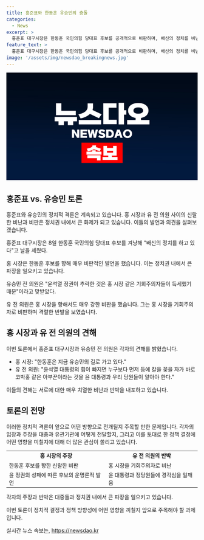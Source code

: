 ```yaml
---
title: 홍준표와 한동훈 유승민의 충돌
categories:
  - News
excerpt: >
  홍준표 대구시장은 한동훈 국민의힘 당대표 후보를 공개적으로 비판하며, 배신의 정치를 비난했다. 이에 유승민 전 의원은 페이스북을 통해 홍 시장을 도발하고 윤석열 정권의 추락은 홍 시장과 같은 기회주의자들 때문이라고 비난했다. 또한 유 전 의원은 홍 시장을 코박홍 같은 아부꾼으로 지칭하여 경계심을 일깨웠다. 이에 대한 논란이 예상되는 가운데, 국내 정치권의 긴장이 고조되고 있다.
feature_text: >
  홍준표 대구시장은 한동훈 국민의힘 당대표 후보를 공개적으로 비판하며, 배신의 정치를 비난했다. 이에 유승민 전 의원은 페이스북을 통해 홍 시장을 도발하고 윤석열 정권의 추락은 홍 시장과 같은 기회주의자들 때문이라고 비난했다. 또한 유 전 의원은 홍 시장을 코박홍 같은 아부꾼으로 지칭하여 경계심을 일깨웠다. 이에 대한 논란이 예상되는 가운데, 국내 정치권의 긴장이 고조되고 있다.
image: '/assets/img/newsdao_breakingnews.jpg'
---
```


<p><img src="/assets/img/newsdao_breakingnews.jpg" alt="implanttips 속보" /></p>

<h2 data-ke-size="size26">홍준표 vs. 유승민 토론</h2>

<p>홍준표와 유승민의 정치적 격론은 계속되고 있습니다. 홍 시장과 유 전 의원 사이의 신랄한 비난과 비판은 정치권 내에서 큰 화제가 되고 있습니다. 이들의 발언과 의견을 살펴보겠습니다.</p>

<p data-ke-size="size16">홍준표 대구시장은 8일 한동훈 국민의힘 당대표 후보를 겨냥해 "배신의 정치를 하고 있다"고 날을 세웠다.</p>

<p>홍 시장은 한동훈 후보를 향해 매우 비판적인 발언을 했습니다. 이는 정치권 내에서 큰 파장을 일으키고 있습니다.</p>

<p data-ke-size="size16">유승민 전 의원은 "윤석열 정권이 추락한 것은 홍 시장 같은 기회주의자들이 득세했기 때문"이라고 맞받았다.</p>

<p>유 전 의원은 홍 시장을 향해서도 매우 강한 비판을 했습니다. 그는 홍 시장을 기회주의자로 비판하며 격렬한 반발을 보였습니다.</p>

<h2 data-ke-size="size26">홍 시장과 유 전 의원의 견해</h2>

<p>이번 토론에서 홍준표 대구시장과 유승민 전 의원은 각자의 견해를 밝혔습니다.</p>

<ul>
  <li>홍 시장: "한동훈은 지금 유승민의 길로 가고 있다."</li>
  <li>유 전 의원: "윤석열 대통령의 힘이 빠지면 누구보다 먼저 등에 칼을 꽂을 자가 바로 코박홍 같은 아부꾼이라는 것을 윤 대통령과 우리 당원들이 알아야 한다."</li>
</ul>

<p data-ke-size="size16">이들의 견해는 서로에 대한 매우 치열한 비난과 반박을 내포하고 있습니다.</p>

<h2 data-ke-size="size26">토론의 전망</h2>

<p>이러한 정치적 격론이 앞으로 어떤 방향으로 전개될지 주목할 만한 문제입니다. 각자의 입장과 주장을 대중과 유관기관에 어떻게 전달할지, 그리고 이를 토대로 한 정책 결정에 어떤 영향을 미칠지에 대해 더 많은 관심이 쏠리고 있습니다.</p>

<table>
  <tr>
    <td style="text-align: center; height: 17px;"><b>홍 시장의 주장</b></td>
    <td style="text-align: center; height: 17px;"><b>유 전 의원의 반박</b></td>
  </tr>
  <tr>
    <td>한동훈 후보를 향한 신랄한 비판</td>
    <td>홍 시장을 기회주의자로 비난</td>
  </tr>
  <tr>
    <td>윤 정권의 성패에 따른 후보의 운명론적 발언</td>
    <td>윤 대통령과 정당원들에 경각심을 일깨움</td>
  </tr>
</table>

<p data-ke-size="size16">각자의 주장과 반박은 대중들과 정치권 내에서 큰 파장을 일으키고 있습니다.</p>

<p>이번 토론이 정치적 결정과 정책 방향성에 어떤 영향을 끼칠지 앞으로 주목해야 할 과제입니다.</p>
실시간 뉴스 속보는, <a href="https://newsdao.kr" rel="dofollow">https://newsdao.kr</a>


